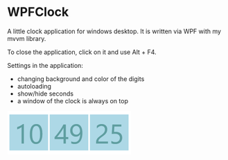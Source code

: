 # WPFClock
A little clock application for windows desktop. It is written via WPF with my mvvm library.

To close the application, click on it and use Alt + F4.

Settings in the application:
- changing background and color of the digits
- autoloading
- show/hide seconds
- a window of the clock is always on top

![Detail View](/doc/mainview.PNG)
